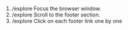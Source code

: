 1. /explore Focus the browser window.
2. /explore Scroll to the footer section.
3. /explore Click on each footer link one by one